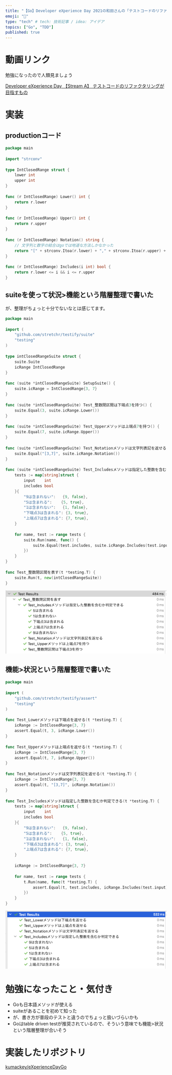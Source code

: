 ```yaml
---
title: "【Go】Developer eXperience Day 2021の和田さんの「テストコードのリファクタリングが目指すもの」をGoで実装してみた"
emoji: "🧪"
type: "tech" # tech: 技術記事 / idea: アイデア 
topics: ["Go", "TDD"]
published: true
---
```


# 動画リンク

勉強になったので人類見ましょう

[Developer eXperience Day 【Stream A】 テストコードのリファクタリングが目指すもの](https://youtu.be/AKCfYuDhvXM?t=3380)

# 実装

## productionコード

```go:int_closed_range.go
package main

import "strconv"

type IntClosedRange struct {
	lower int
	upper int
}

func (r IntClosedRange) Lower() int {
	return r.lower
}

func (r IntClosedRange) Upper() int {
	return r.upper
}

func (r IntClosedRange) Notation() string {
	// 文字列と数字の結合はgoでは地道な方法しかなかった
	return "[" + strconv.Itoa(r.lower) + "," + strconv.Itoa(r.upper) + "]"
}

func (r IntClosedRange) Includes(i int) bool {
	return r.lower <= i && i <= r.upper
}

```

## suiteを使って状況>機能という階層整理で書いた

が、整理がちょっと十分でないなとは感じてます。

```go:int_closed_range_test.go
package main

import (
	"github.com/stretchr/testify/suite"
	"testing"
)

type intClosedRangeSuite struct {
	suite.Suite
	icRange IntClosedRange
}

func (suite *intClosedRangeSuite) SetupSuite() {
	suite.icRange = IntClosedRange{3, 7}
}

func (suite *intClosedRangeSuite) Test_整数閉区間は下端点3を持つ() {
	suite.Equal(3, suite.icRange.Lower())
}

func (suite *intClosedRangeSuite) Test_Upperメソッドは上端点7を持つ() {
	suite.Equal(7, suite.icRange.Upper())
}

func (suite *intClosedRangeSuite) Test_Notationメソッドは文字列表記を返せる() {
	suite.Equal("[3,7]", suite.icRange.Notation())
}

func (suite *intClosedRangeSuite) Test_Includesメソッドは指定した整数を含むか判定できる() {
	tests := map[string]struct {
		input    int
		includes bool
	}{
		"9は含まれない":   {9, false},
		"5は含まれる":    {5, true},
		"1は含まれない":   {1, false},
		"下端点3は含まれる": {3, true},
		"上端点7は含まれる": {7, true},
	}

	for name, test := range tests {
		suite.Run(name, func() {
			suite.Equal(test.includes, suite.icRange.Includes(test.input))
		})
	}
}

func Test_整数閉区間を表す(t *testing.T) {
	suite.Run(t, new(intClosedRangeSuite))
}

```

![suiteを使って状況>機能という階層整理で書いたテストケース一覧](/images/a9dc6ab95780d0/image1.png)

## 機能>状況という階層整理で書いた

```go:int_closed_range_test.go
package main

import (
	"github.com/stretchr/testify/assert"
	"testing"
)

func Test_Lowerメソッドは下端点を返せる(t *testing.T) {
	icRange := IntClosedRange{3, 7}
	assert.Equal(t, 3, icRange.Lower())
}

func Test_Upperメソッドは上端点を返せる(t *testing.T) {
	icRange := IntClosedRange{3, 7}
	assert.Equal(t, 7, icRange.Upper())
}

func Test_Notationメソッドは文字列表記を返せる(t *testing.T) {
	icRange := IntClosedRange{3, 7}
	assert.Equal(t, "[3,7]", icRange.Notation())
}

func Test_Includesメソッドは指定した整数を含むか判定できる(t *testing.T) {
	tests := map[string]struct {
		input    int
		includes bool
	}{
		"9は含まれない":   {9, false},
		"5は含まれる":    {5, true},
		"1は含まれない":   {1, false},
		"下端点3は含まれる": {3, true},
		"上端点7は含まれる": {7, true},
	}

	icRange := IntClosedRange{3, 7}

	for name, test := range tests {
		t.Run(name, func(t *testing.T) {
			assert.Equal(t, test.includes, icRange.Includes(test.input))
		})
	}
}

```

![機能>状況という階層整理で書いたテストケース一覧](/images/a9dc6ab95780d0/image2.png)

# 勉強になったこと・気付き

- Goも日本語メソッドが使える
- suiteがあることを初めて知った
- が、書き方が普段のテストと違うのでちょっと扱いづらいかも
- Goはtable driven testが推奨されているので、そういう意味でも機能>状況という階層整理が合いそう

# 実装したリポジトリ

[kumackey/eXperienceDayGo](https://github.com/kumackey/eXperienceDayGo)